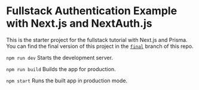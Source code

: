 # Fullstack Authentication Example with Next.js and NextAuth.js

This is the starter project for the fullstack tutorial with Next.js and Prisma. You can find the final version of this project in the [`final`](https://github.com/prisma/blogr-nextjs-prisma/tree/final) branch of this repo.

`npm run dev` Starts the development server.

`npm run build` Builds the app for production.

`npm start` Runs the built app in production mode.
